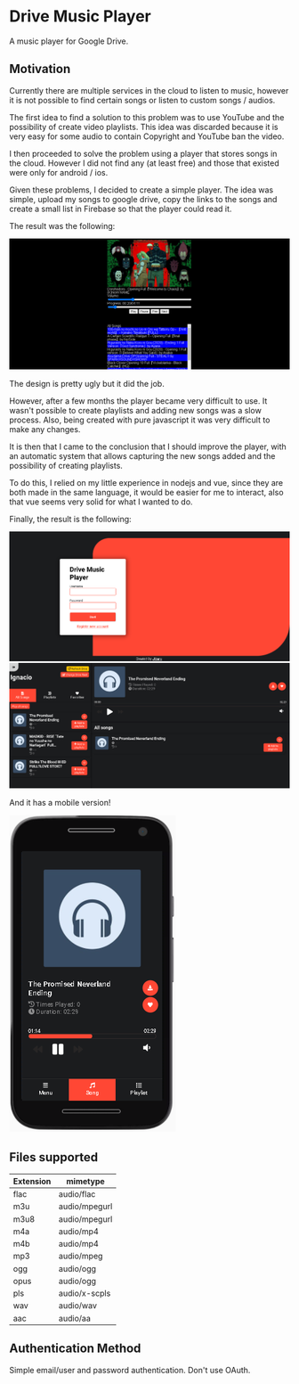 # Drive Music Player

A music player for Google Drive.

## Motivation 

Currently there are multiple services in the cloud to listen to music, however it is not possible to find certain songs or listen to custom songs / audios.

The first idea to find a solution to this problem was to use YouTube and the possibility of create video playlists. This idea was discarded because it is very easy for some audio to contain Copyright and YouTube ban the video.

I then proceeded to solve the problem using a player that stores songs in the cloud. However I did not find any (at least free) and those that existed were only for android / ios.

Given these problems, I decided to create a simple player. The idea was simple, upload my songs to google drive, copy the links to the songs and create a small list in Firebase so that the player could read it.

The result was the following:

![FirstResult](screenshots/screenshot-1.png)

The design is pretty ugly but it did the job.

However, after a few months the player became very difficult to use. It wasn't possible to create playlists and adding new songs was a slow process. Also, being created with pure javascript it was very difficult to make any changes.

It is then that I came to the conclusion that I should improve the player, with an automatic system that allows capturing the new songs added and the possibility of creating playlists.

To do this, I relied on my little experience in nodejs and vue, since they are both made in the same language, it would be easier for me to interact, also that vue seems very solid for what I wanted to do.

Finally, the result is the following:

![Login](screenshots/screenshot-3.png)
![FinalResult](screenshots/screenshot-2.png)

And it has a mobile version!

![Mobile](screenshots/screenshot-4.png?style=centerme)

## Files supported

| Extension | mimetype      |
|-----------|---------------|
| flac      | audio/flac    |
| m3u       | audio/mpegurl |
| m3u8      | audio/mpegurl |
| m4a       | audio/mp4     |
| m4b       | audio/mp4     |
| mp3       | audio/mpeg    |
| ogg       | audio/ogg     |
| opus      | audio/ogg     |
| pls       | audio/x-scpls |
| wav       | audio/wav     |
| aac       | audio/aa      |

## Authentication Method

Simple email/user and password authentication. Don't use OAuth.

<style>
img[src$="centerme"] {
  display:block;
  margin: 0 auto;
}
</style>